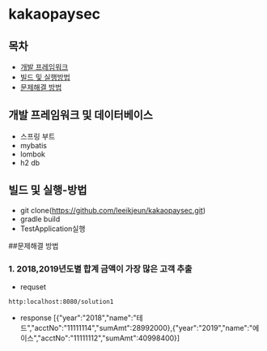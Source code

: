 # kakaopaysec


## 목차
 - [개발 프레임워크](#개발-프레임워크-및-데이터베이스)
 - [빌드 및 실행방법](#빌드-및-실행방법)
 - [문제해결 방법](#문제해결-방법)
 
## 개발 프레임워크 및 데이터베이스
 - 스프링 부트
 - mybatis
 - lombok
 - h2 db
 
## 빌드 및 실행-방법
 - git clone(https://github.com/leeikjeun/kakaopaysec.git)
 - gradle build
 - TestApplication실행
     
##문제해결 방법

### 1. 2018,2019년도별 합계 금액이 가장 많은 고객 추출
 - requset
 ```
 http:localhost:8080/solution1
 ```
 
 - response
 [{"year":"2018","name":"테드","acctNo":"11111114","sumAmt":28992000},{"year":"2019","name":"에이스","acctNo":"11111112","sumAmt":40998400}]

